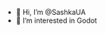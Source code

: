 - 👋 Hi, I’m @SashkaUA
- 👀 I’m interested in Godot



<!---
SashkaUA/SashkaUA is a ✨ special ✨ repository because its `README.md` (this file) appears on your GitHub profile.
You can click the Preview link to take a look at your changes.
--->
